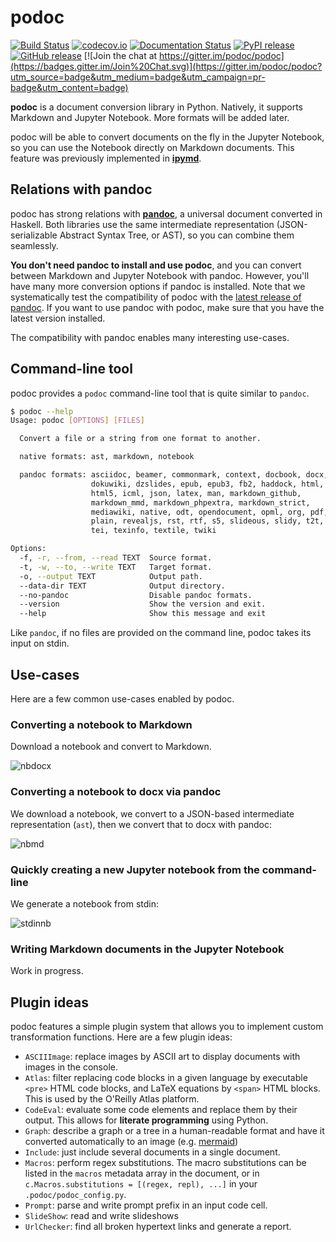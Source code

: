 # podoc

[![Build Status](https://img.shields.io/travis/podoc/podoc.svg)](https://travis-ci.org/podoc/podoc)
[![codecov.io](https://img.shields.io/codecov/c/github/podoc/podoc.svg)](http://codecov.io/github/podoc/podoc?branch=master)
[![Documentation Status](https://readthedocs.org/projects/podoc/badge/?version=latest)](https://readthedocs.org/projects/podoc/?badge=latest)
[![PyPI release](https://img.shields.io/pypi/v/podoc.svg)](https://pypi.python.org/pypi/podoc)
[![GitHub release](https://img.shields.io/github/release/podoc/podoc.svg)](https://github.com/podoc/podoc/releases/latest)
[![Join the chat at https://gitter.im/podoc/podoc](https://badges.gitter.im/Join%20Chat.svg)](https://gitter.im/podoc/podoc?utm_source=badge&utm_medium=badge&utm_campaign=pr-badge&utm_content=badge)

**podoc** is a document conversion library in Python. Natively, it supports Markdown and Jupyter Notebook. More formats will be added later.

podoc will be able to convert documents on the fly in the Jupyter Notebook, so you can use the Notebook directly on Markdown documents. This feature was previously implemented in [**ipymd**](https://github.com/rossant/ipymd).


## Relations with pandoc

podoc has strong relations with [**pandoc**](http://pandoc.org/), a universal document converted in Haskell. Both libraries use the same intermediate representation (JSON-serializable Abstract Syntax Tree, or AST), so you can combine them seamlessly.

**You don't need pandoc to install and use podoc**, and you can convert between Markdown and Jupyter Notebook with pandoc. However, you'll have many more conversion options if pandoc is installed. Note that we systematically test the compatibility of podoc with the [latest release of pandoc](https://github.com/jgm/pandoc/releases/latest). If you want to use pandoc with podoc, make sure that you have the latest version installed.

The compatibility with pandoc enables many interesting use-cases.


## Command-line tool

podoc provides a `podoc` command-line tool that is quite similar to `pandoc`.

```bash
$ podoc --help
Usage: podoc [OPTIONS] [FILES]

  Convert a file or a string from one format to another.

  native formats: ast, markdown, notebook

  pandoc formats: asciidoc, beamer, commonmark, context, docbook, docx,
                  dokuwiki, dzslides, epub, epub3, fb2, haddock, html,
                  html5, icml, json, latex, man, markdown_github,
                  markdown_mmd, markdown_phpextra, markdown_strict,
                  mediawiki, native, odt, opendocument, opml, org, pdf,
                  plain, revealjs, rst, rtf, s5, slideous, slidy, t2t,
                  tei, texinfo, textile, twiki

Options:
  -f, -r, --from, --read TEXT  Source format.
  -t, -w, --to, --write TEXT   Target format.
  -o, --output TEXT            Output path.
  --data-dir TEXT              Output directory.
  --no-pandoc                  Disable pandoc formats.
  --version                    Show the version and exit.
  --help                       Show this message and exit
```

Like `pandoc`, if no files are provided on the command line, podoc takes its input on stdin.


## Use-cases

Here are a few common use-cases enabled by podoc.

### Converting a notebook to Markdown

Download a notebook and convert to Markdown.

![nbdocx](https://cloud.githubusercontent.com/assets/1942359/14083565/af0800d2-f516-11e5-8f3f-caf5eb0a8d56.png)


### Converting a notebook to docx via pandoc

We download a notebook, we convert to a JSON-based intermediate representation (`ast`), then we convert that to docx with pandoc:

![nbmd](https://cloud.githubusercontent.com/assets/1942359/14083566/af07e912-f516-11e5-9b44-8764d6b217c6.png)


### Quickly creating a new Jupyter notebook from the command-line

We generate a notebook from stdin:

![stdinnb](https://cloud.githubusercontent.com/assets/1942359/14083567/af0b27a8-f516-11e5-8ee9-92fa2ab5ae65.png)


### Writing Markdown documents in the Jupyter Notebook

Work in progress.


## Plugin ideas

podoc features a simple plugin system that allows you to implement custom transformation functions. Here are a few plugin ideas:

* `ASCIIImage`: replace images by ASCII art to display documents with images in the console.
* `Atlas`: filter replacing code blocks in a given language by executable `<pre>` HTML code blocks, and LaTeX equations by `<span>` HTML blocks. This is used by the O'Reilly Atlas platform.
* `CodeEval`: evaluate some code elements and replace them by their output. This allows for **literate programming** using Python.
* `Graph`: describe a graph or a tree in a human-readable format and have it converted automatically to an image (e.g. [mermaid](http://knsv.github.io/mermaid/))
* `Include`: just include several documents in a single document.
* `Macros`: perform regex substitutions. The macro substitutions can be listed in the `macros` metadata array in the document, or in `c.Macros.substitutions = [(regex, repl), ...]` in your `.podoc/podoc_config.py`.
* `Prompt`: parse and write prompt prefix in an input code cell.
* `SlideShow`: read and write slideshows
* `UrlChecker`: find all broken hypertext links and generate a report.
